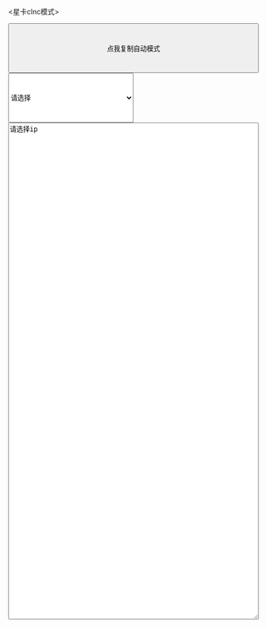 <星卡clnc模式>
<html lang="en">
<head>
    <meta charset="UTF-8">
    <title>星卡clnc模式</title>
</head>
<body>
    <button onclick="fnCloneIp();" style="height:100px; width:100%;" >点我复制自动模式</button>
    <select id="ip" onchange="choseIp()" style="height:100px; width:50%;">
        <option value="" selected="selected" disabled="disabled">请选择</option>
        <option value="112.80.255.21">南京联通</option>
        <option value="123.125.142.40">北京联通</option>
        <option value="163.177.151.162">广州联通</option>
        <option value="180.97.104.45">南京电信</option>
        <option value="220.181.43.12">北京电信</option>
        <option value="14.215.177.73">广州电信</option>
    </select>
    <textarea type="text" id="modle"  style="height:1000px; width:100%;">请选择ip</textarea>
    <script>
        function choseIp(){
            var ip = document.getElementById("ip");
            var index = ip.selectedIndex;
            var ip_value = ip.options[index].value;
            var modle = document.getElementById('modle');
            modle.value="/*\n    普通免流   例子，只需要修改HTTP/HTTPS代理IP跟模式(可作为wap模式)\n*/\n\n#######UDP部分########\nhttpUDP::udp {\n    //如果搭建了cns服务器可以删除下一行的注释(尽量搭建443端口)\n    udp_tproxy_listen = 0.0.0.0:6650;\n    destaddr = "+ip_value+":443;\n    httpMod = tunnel;\n    encrypt = 加密密码;\n    header_host = 服务器IP:服务器端口;\n}\n\ntcp::Global {\n    tcp_listen = :::6650;\n}\n\n//HTTPS模式\nhttpMod::tunnel {\n    del_line = host;\n    set_first = \"[M] [H] [V]\\r\\nHost: [H]\\r\\nX-T5-Auth: 1967948331\\r\\n\";\n}\n//HTTP模式\nhttpMod::http {\n    del_line = host;\n    set_first = \"[M] http:\/\/[H_P][U] [V]\\r\\nHost: [H_P]\\r\\nX-T5-Auth: 1967948331\\r\\n\";\n}\n\ntcpProxy::http_proxy {\n    //HTTPS代理地址\n    destaddr = "+ip_value+":443;\n    httpMod = http;\n}\ntcpProxy::https_proxy {\n    //HTTPS代理地址\n    destaddr = "+ip_value+":443;\n    tunnelHttpMod = tunnel;\n    tunnel_proxy = on;\n}\n\n//ssl端口先建立CONNECT连接\ntcpAcl::firstConnect {\n    tcpProxy = https_proxy;\n    matchMode = firstMatch;\n    //读取数据后尝试匹配tcpAcl::http模块\n    reMatch = http;\n\n    continue: dst_port != 80;\n    continue: dst_port != 8080;\n    dst_port != 6650;\n}\n//匹配普通http请求\ntcpAcl::http {\n    tcpProxy = http_proxy;\n\n    continue: method != IS_NOT_HTTP;\n    reg_string != WebSocket;\n}\n//其他请求使用CONNECT代理\ntcpAcl::CONNECT {\n    tcpProxy = https_proxy;\n\n    dst_port != 0;\n}\n\ndns::Global {\n    dns_listen = :::6653;\n    cachePath = /dev/null;\n    cacheLimit = 512;\n}\ndnsAcl {\n    httpMod = http;\n    //HTTP代理地址\n    destaddr = "+ip_value+":443;\n    header_host = 119.29.29.29;\n    query_type = A;\n    //百度直连不支持ipv6，所以不解析AAAA\n    //query_type = AAAA;\n}\n\n\n\nTun {\n    tunAddr4 = 10.0.0.1;\n    tunAddr6 = fc00::1;\n    tunMtu = 1500;\n    tunDevice = tunDev;\n}"
        }
        function fnCloneIp() {
            var modle = document.getElementById('modle');
            modle.select();
            try{
                if(document.execCommand('copy', false, null)){
                    document.execCommand("Copy");
                    alert("已复制好，可贴粘。请在CLNC中使用");
                } else{
                    alert("复制失败，请手动复制,请在CLNC中使用");
                }
            } catch(err){
                alert("复制失败，请手动复制,请在CLNC中使用");
            }
        }

    </script>
</body>
</html>
